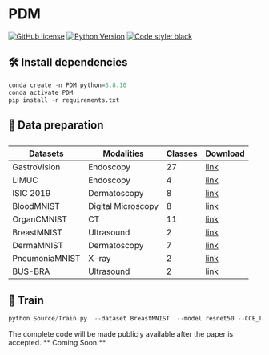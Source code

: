 


# PDM

[![GitHub license](https://img.shields.io/github/license/用户名/仓库名)](https://github.com/用户名/仓库名/blob/main/LICENSE)
[![Python Version](https://img.shields.io/badge/python-3.8%2B-blue)](https://www.python.org/)
[![Code style: black](https://img.shields.io/badge/code%20style-black-000000.svg)](https://github.com/psf/black)


## 🛠️ Install dependencies
```python
conda create -n PDM python=3.8.10
conda activate PDM
pip install -r requirements.txt
```

## 📁 Data preparation

## 

| Datasets       | Modalities         | Classes | Download                                                |
| -------------- | ------------------ | ------- | ------------------------------------------------------- |
| GastroVision   | Endoscopy          | 27      | [link](https://osf.io/84e7f/)                           |
| LIMUC          | Endoscopy          | 4       | [link](https://zenodo.org/records/5827695#.Yi8GJ3pByUk) |
| ISIC 2019      | Dermatoscopy       | 8       | [link](https://challenge.isic-archive.com/data/#2019)   |
| BloodMNIST     | Digital Microscopy | 8       | [link](https://zenodo.org/records/10519652)             |
| OrganCMNIST    | CT                 | 11      | [link](https://zenodo.org/records/10519652)             |
| BreastMNIST    | Ultrasound         | 2       | [link](https://zenodo.org/records/10519652)             |
| DermaMNIST     | Dermatoscopy       | 7       | [link](https://zenodo.org/records/10519652)             |
| PneumoniaMNIST | X-ray              | 2       | [link](https://zenodo.org/records/10519652)             |
| BUS-BRA        | Ultrasound         | 2       | [link](https://zenodo.org/records/8231412)              |





## 🚀 Train

```python
python Source/Train.py  --dataset BreastMNIST  --model resnet50 --CCE_Loss_use --batch-size 24 --learning-rate 0.0001 --epochs 100
```
The complete code will be made publicly available after the paper is accepted. ** Coming Soon.**

